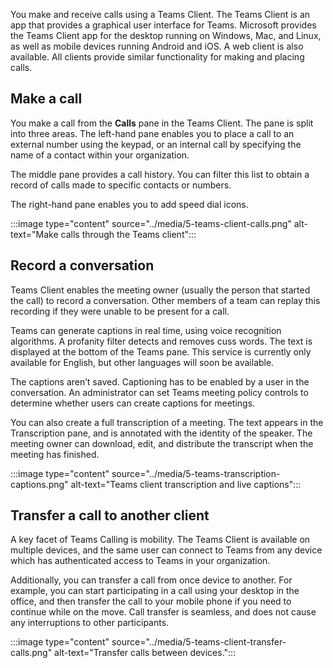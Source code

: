 You make and receive calls using a Teams Client. The Teams Client is an app that provides a graphical user interface for Teams. Microsoft provides the Teams Client app for the desktop running on Windows, Mac, and Linux, as well as mobile devices running Android and iOS. A web client is also available. All clients provide similar functionality for making and placing calls.

## Make a call

You make a call from the **Calls** pane in the Teams Client.
The pane is split into three areas. The left-hand pane enables you to place a call to an external number using the keypad, or an internal call by specifying the name of a contact within your organization.

The middle pane provides a call history. You can filter this list to obtain a record of calls made to specific contacts or numbers.

The right-hand pane enables you to add speed dial icons.

:::image type="content" source="../media/5-teams-client-calls.png" alt-text="Make calls through the Teams client":::

## Record a conversation

Teams Client enables the meeting owner (usually the person that started the call) to record a conversation. Other members of a team can replay this recording if they were unable to be present for a call.

Teams can generate captions in real time, using voice recognition algorithms. A profanity filter detects and removes cuss words. The text is displayed at the bottom of the Teams pane. This service is currently only available for English, but other languages will soon be available.

The captions aren’t saved. Captioning has to be enabled by a user in the conversation. An administrator can set Teams meeting policy controls to determine whether users can create captions for meetings.

You can also create a full transcription of a meeting. The text appears in the Transcription pane, and is annotated with the identity of the speaker. The meeting owner can download, edit, and distribute the transcript when the meeting has finished.

:::image type="content" source="../media/5-teams-transcription-captions.png" alt-text="Teams client transcription and live captions":::

## Transfer a call to another client

A key facet of Teams Calling is mobility. The Teams Client is available on multiple devices, and the same user can connect to Teams from any device which has authenticated access to Teams in your organization.

Additionally, you can transfer a call from once device to another. For example, you can start participating in a call using your desktop in the office, and then transfer the call to your mobile phone if you need to continue while on the move. Call transfer is seamless, and does not cause any interruptions to other participants.

:::image type="content" source="../media/5-teams-client-transfer-calls.png" alt-text="Transfer calls between devices.":::

